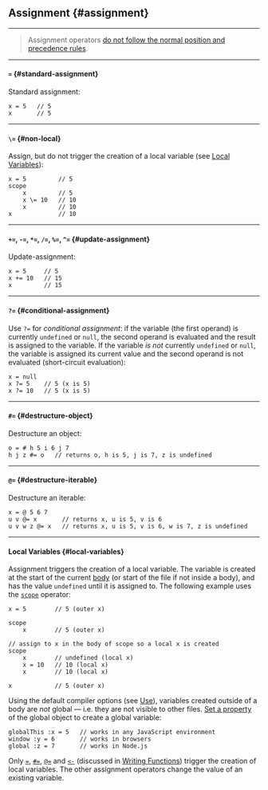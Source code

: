 ## Assignment {#assignment}

---

> Assignment operators [do not follow the normal position and precedence rules](#assignment-precedence).

---

#### `=` {#standard-assignment}

Standard assignment:

```
x = 5   // 5
x       // 5
```

---

#### `\=` {#non-local}

Assign, but do not trigger the creation of a local variable (see [Local Variables](#local-variables)):

```
x = 5         // 5
scope
    x         // 5
    x \= 10   // 10
    x         // 10
x             // 10
```

---

#### `+=`, `-=`, `*=`, `/=`, `%=`, `^=` {#update-assignment}

Update-assignment:

```
x = 5     // 5
x += 10   // 15
x         // 15
```

---

#### `?=` {#conditional-assignment}

Use `?=` for _conditional assignment_: if the variable (the first operand) is currently `undefined` or `null`, the second operand is evaluated and the result is assigned to the variable. If the variable _is not_ currently `undefined` or `null`, the variable is assigned its current value and the second operand is not evaluated (short-circuit evaluation):

```
x = null
x ?= 5    // 5 (x is 5)
x ?= 10   // 5 (x is 5)
```

---

#### `#=` {#destructure-object}

Destructure an object:

```
o = # h 5 i 6 j 7
h j z #= o   // returns o, h is 5, j is 7, z is undefined
```

---

#### `@=` {#destructure-iterable}

Destructure an iterable:

```
x = @ 5 6 7
u v @= x       // returns x, u is 5, v is 6
u v w z @= x   // returns x, u is 5, v is 6, w is 7, z is undefined
```

---

#### Local Variables {#local-variables}

Assignment triggers the creation of a local variable. The variable is created at the start of the current [body](#body-operands) (or start of the file if not inside a body), and has the value `undefined` until it is assigned to. The following example uses the [`scope`](#scope-op) operator:

```
x = 5        // 5 (outer x)

scope
    x        // 5 (outer x)

// assign to x in the body of scope so a local x is created
scope
    x        // undefined (local x)
    x = 10   // 10 (local x)
    x        // 10 (local x)

x            // 5 (outer x)
```

Using the default compiler options (see [Use](#use)), variables created outside of a body are _not_ global &mdash; i.e. they are not visible to other files. [Set a property](#set-property) of the global object to create a global variable:

```
globalThis :x = 5   // works in any JavaScript environment
window :y = 6       // works in browsers
global :z = 7       // works in Node.js
```

Only [`=`](#standard-assignment), [`#=`](#destructure-object), [`@=`](#destructure-iterable) and [`<-`](#options) (discussed in [Writing Functions](#writing-functions)) trigger the creation of local variables. The other assignment operators change the value of an existing variable.